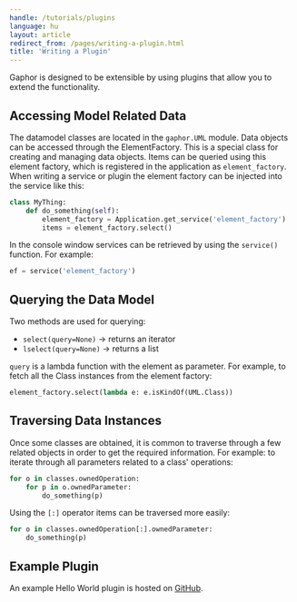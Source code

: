```yaml
---
handle: /tutorials/plugins
language: hu
layout: article
redirect_from: /pages/writing-a-plugin.html
title: 'Writing a Plugin'
---
```


Gaphor is designed to be extensible by using plugins that allow you to
extend the functionality.

## Accessing Model Related Data

The datamodel classes are located in the `gaphor.UML` module. Data objects
can be accessed through the ElementFactory. This is a special class for
creating and managing data objects. Items can be queried using this element
factory, which is registered in the application as `element_factory`. When
writing a service or plugin the element factory can be injected into the
service like this:

```python
class MyThing:
    def do_something(self):
        element_factory = Application.get_service('element_factory')
        items = element_factory.select()
```

In the console window services can be retrieved by using the `service()`
function. For example:

```python
ef = service('element_factory')
```

## Querying the Data Model

Two methods are used for querying:

-   `select(query=None)` -> returns an iterator
-   `lselect(query=None)` -> returns a list

`query` is a lambda function with the element as parameter. For example, to
fetch all the Class instances from the element factory:

```python
element_factory.select(lambda e: e.isKindOf(UML.Class))
```

## Traversing Data Instances

Once some classes are obtained, it is common to traverse through a few
related objects in order to get the required information. For example: to
iterate through all parameters related to a class' operations:

```python
for o in classes.ownedOperation:
    for p in o.ownedParameter:
        do_something(p)
```

Using the `[:]` operator items can be traversed more easily:

```python
for o in classes.ownedOperation[:].ownedParameter:
    do_something(p)
```

## Example Plugin

An example Hello World plugin is hosted on
[GitHub](https://github.com/gaphor/gaphor.plugins.helloworld).
